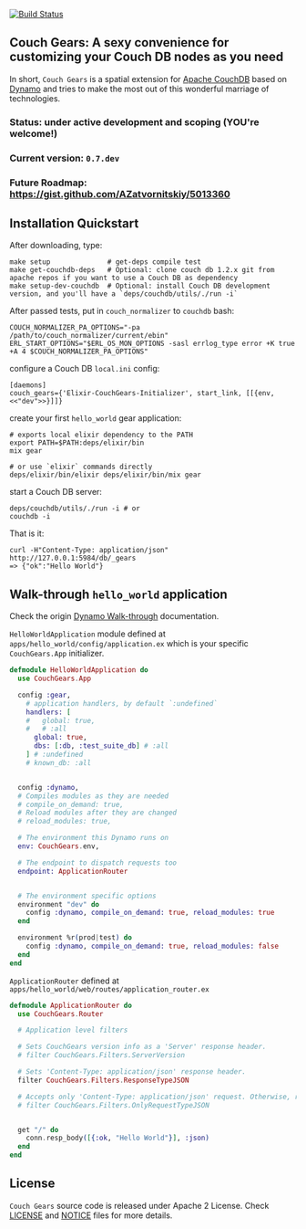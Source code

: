 [![Build Status](https://travis-ci.org/datahogs/couch_gears.png)](https://travis-ci.org/datahogs/couch_gears)

Couch Gears: A sexy convenience for customizing your Couch DB nodes as you need
-------------------------------------------------------------------------------

In short, `Couch Gears` is a spatial extension for [Apache CouchDB](https://github.com/apache/couchdb) based on [Dynamo](https://github.com/elixir-lang/dynamo) and tries to make the most out of this wonderful marriage of technologies.


### Status: under active development and  scoping (YOU're welcome!)
### Current version: `0.7.dev`
### Future Roadmap: https://gist.github.com/AZatvornitskiy/5013360


Installation Quickstart
-----------------------

After downloading, type:

    make setup              # get-deps compile test
    make get-couchdb-deps   # Optional: clone couch db 1.2.x git from apache repos if you want to use a Couch DB as dependency
    make setup-dev-couchdb  # Optional: install Couch DB development version, and you'll have a `deps/couchdb/utils/./run -i`

After passed tests, put in `couch_normalizer` to `couchdb` bash:

    COUCH_NORMALIZER_PA_OPTIONS="-pa /path/to/couch_normalizer/current/ebin"
    ERL_START_OPTIONS="$ERL_OS_MON_OPTIONS -sasl errlog_type error +K true +A 4 $COUCH_NORMALIZER_PA_OPTIONS"

configure a Couch DB `local.ini` config:

    [daemons]
    couch_gears={'Elixir-CouchGears-Initializer', start_link, [[{env, <<"dev">>}]]}

create your first `hello_world` gear application:

    # exports local elixir dependency to the PATH
    export PATH=$PATH:deps/elixir/bin
    mix gear

    # or use `elixir` commands directly
    deps/elixir/bin/elixir deps/elixir/bin/mix gear

start a Couch DB server:

    deps/couchdb/utils/./run -i # or
    couchdb -i

That is it:

    curl -H"Content-Type: application/json" http://127.0.0.1:5984/db/_gears
    => {"ok":"Hello World"}


Walk-through `hello_world` application
--------------------------------------

Check the origin [Dynamo Walk-through](https://github.com/elixir-lang/dynamo#walk-through) documentation.

`HelloWorldApplication` module defined at `apps/hello_world/config/application.ex` which is your specific `CouchGears.App` initializer.

```elixir
defmodule HelloWorldApplication do
  use CouchGears.App

  config :gear,
    # application handlers, by default `:undefined`
    handlers: [
    #   global: true,
    #   # :all
      global: true,
      dbs: [:db, :test_suite_db] # :all
    ] # :undefined
    # known_db: :all


  config :dynamo,
  # Compiles modules as they are needed
  # compile_on_demand: true,
  # Reload modules after they are changed
  # reload_modules: true,

  # The environment this Dynamo runs on
  env: CouchGears.env,

  # The endpoint to dispatch requests too
  endpoint: ApplicationRouter


  # The environment specific options
  environment "dev" do
    config :dynamo, compile_on_demand: true, reload_modules: true
  end

  environment %r(prod|test) do
    config :dynamo, compile_on_demand: true, reload_modules: false
  end
end

```

`ApplicationRouter` defined at `apps/hello_world/web/routes/application_router.ex`

```elixir
defmodule ApplicationRouter do
  use CouchGears.Router

  # Application level filters

  # Sets CouchGears version info as a 'Server' response header.
  # filter CouchGears.Filters.ServerVersion

  # Sets 'Content-Type: application/json' response header.
  filter CouchGears.Filters.ResponseTypeJSON

  # Accepts only 'Content-Type: application/json' request. Otherwise, returns a '400 Bad Request' response
  # filter CouchGears.Filters.OnlyRequestTypeJSON


  get "/" do
    conn.resp_body([{:ok, "Hello World"}], :json)
  end
end

```

License
-------

`Couch Gears` source code is released under Apache 2 License.
Check [LICENSE](https://github.com/datahogs/couch_gears/blob/master/LICENSE) and [NOTICE](https://github.com/datahogs/couch_gears/blob/master/NOTICE) files for more details.
